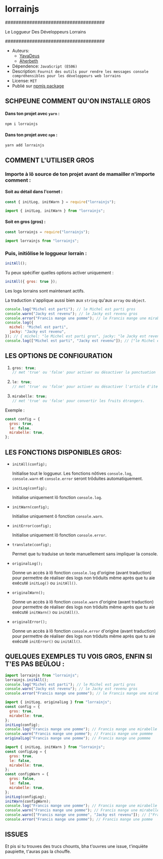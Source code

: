 # lorrainjs

#####################################

Le Loggueur Des Développeurs Lorrains

#####################################

- Auteurs:
  - [YavaDeus](https://github.com/JulienMattiussi)
  - [Aherbeth](https://github.com/Aherbeth)
- Dépendence: `JavaScript (ES06)`
- Description: `Fournit des outils pour rendre les messages console compréhensibles pour les développeurs web lorrains`
- License: `MIT`
- Publié sur [npmjs package](https://www.npmjs.com/package/lorrainjs)

## SCHPEUNE COMMENT QU'ON INSTALLE GROS

#### Dans ton projet avec `yarn` :

```sh
npm i lorrainjs
```

#### Dans ton projet avec `npm` :

```sh
yarn add lorrainjs
```

## COMMENT L'UTILISER GROS

### Importe à lô source de ton projet avant de mamailler n'importe comment :

#### Soit au détail dans l'cornet :

```javascript
const { initLog, initWarn } = require("lorrainjs");
```

```javascript
import { initLog, initWarn } from "lorrainjs";
```

#### Soit en gros (gros) :

```javascript
const lorrainjs = require("lorrainjs");
```

```javascript
import lorrainjs from "lorrainjs";
```

### Puis, initiôlise le loggueur lorrain :

```javascript
initAll();
```

Tu peux spécifier quelles options activer uniquement :

```javascript
initAll({ gros: true });
```

Les logs lorrains sont maintenant actifs.

La traduction s'applique aussi bien aux `string` qu'aux `array` ou `object`.

```javascript
console.log("Michel est parti"); // le Michel est parti gros
console.warn("Jacky est revenu"); // le Jacky est revenu gros
console.error("Francis mange une pomme"); // le Francis mange une mirabelle gros
console.log({
  michel: "Michel est parti",
  jacky: "Jacky est revenu",
}); // { michel: "le Michel est parti gros", jacky: "le Jacky est revenu gros" }
console.log(["Michel est parti", "Jacky est revenu"]); // ["le Michel est parti gros", "le Jacky est revenu gros"]
```

## LES OPTIONS DE CONFIGURATION

1. ```javascript
   gros: true;
   // met 'true' ou 'false' pour activer ou désactiver la ponctuation de phrase "gros".
   ```
2. ```javascript
   le: true;
   // met 'true' ou 'false' pour activer ou désactiver l'article d'itentification lorrain ("le" ou "la").
   ```
3. ```javascript
   mirabelle: true;
   // met 'true' ou 'false' pour convertir les fruits étrangers.
   ```

Exemple :

```javascript
const config = {
  gros: true,
  le: false,
  mirabelle: true,
};
```

## LES FONCTIONS DISPONIBLES GROS:

- `initAll(config);`

  Initialise tout le loggueur. Les fonctions nôtives `console.log`, `console.warn` et `console.error` seront trôduites automatiquement.

- `initLog(config);`

  Initialise uniquement lô fonction `console.log`.

- `initWarn(config);`

  Initialise uniquement ô fonction `console.warn`.

- `initError(config);`

  Initialise uniquement lô fonction `console.error`.

- `translate(config);`

  Permet que tu traduise un texte manuellement sans impliquer la console.

- `originalLog();`

  Donne un accès à lô fonction `console.log` d'origine (avant traduction) pour permettre de réaliser des logs non trôduits même après que tu aie exécuté `initLog()` ou `initAll()`.

- `originalWarn();`

  Donne un accès à lô fonction `console.warn` d'origine (avant traduction) pour permettre de réaliser des logs non trôduits même après que tu aie exécuté `initWarn()` ou `initAll()`.

- `originalError();`

  Donne un accès à lô fonction `console.error` d'origine (avant traduction) pour permettre de réaliser des logs non trôduits même après que tu aie exécuté `initError()` ou `initAll()`.

## QUELQUES EXEMPLES TU VOIS GROS, ENFIN SI T'ES PAS BEÛLOU :

```javascript
import lorrainjs from "lorrainjs";
lorrainjs.initAll();
console.log("Michel est parti"); // le Michel est parti gros
console.warn("Jacky est revenu"); // le Jacky est revenu gros
console.error("Francis mange une pomme"); // le Francis mange une mirabelle gros
```

```javascript
import { initLog, originalLog } from "lorrainjs";
const config = {
  gros: true,
  mirabelle: true,
};
initLog(config);
console.log("Francis mange une pomme"); // Francis mange une mirabelle gros
console.warn("Francis mange une pomme"); // Francis mange une pommme
originalLog("Francis mange une pomme"); // Francis mange une pommme
```

```javascript
import { initLog, initWarn } from "lorrainjs";
const configLog = {
  gros: true,
  le: false,
  mirabelle: true,
};
const configWarn = {
  gros: false,
  le: false,
  mirabelle: true,
};
initLog(configLog);
initWarn(configWarn);
console.log("Francis mange une pomme"); // Francis mange une mirabelle gros
console.warn("Francis mange une pomme"); // Francis mange une mirabelle
console.warn(["Francis mange une pomme", "Jacky est revenu"]); // ["Francis mange une mirabelle", "Jacky est revenu"]
console.error("Francis mange une pomme"); // Francis mange une pomme
```

## ISSUES

Et pis si tu trouves des trucs chounts, bha t'ouvres une issue, t'inquiète paupiette, t'auras pas la chouffe.

